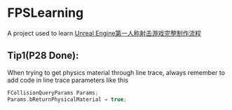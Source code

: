 # FPSLearning
A project used to learn [Unreal Engine第一人称射击游戏完整制作流程](https://www.bilibili.com/video/BV1V34y117G1?t=92.0)

## Tip1(P28 Done):
When trying to get physics material through line trace, always remember to add code in line trace parameters like this
```cpp
FCollisionQueryParams Params;
Params.bReturnPhysicalMaterial = true;
```
